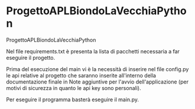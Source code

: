 # ProgettoAPLBiondoLaVecchiaPython
ProgettoAPLBiondoLaVecchiaPython

Nel file requirements.txt è presenta la lista di pacchetti necessaria a far eseguire il progetto.

Prima del esecuzione del main vi è la necessità di inserire nel file config.py le api relative al progetto che saranno inserite all'interno della documentazione finale in Note aggiuntive per l'avvio dell'applicazione (per motivi di sicurezza in quanto le api key sono personali).

Per eseguire il programma basterà eseguire il main.py.
